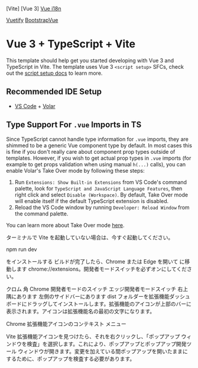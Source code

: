 [Vite]
[Vue 3]
[Vue i18n](https://vue-i18n.intlify.dev/)

[Vuetify](https://vuetifyjs.com/)
[BootstrapVue](https://bootstrap-vue.org/)

# Vue 3 + TypeScript + Vite

This template should help get you started developing with Vue 3 and TypeScript in Vite. The template uses Vue 3 `<script setup>` SFCs, check out the [script setup docs](https://v3.vuejs.org/api/sfc-script-setup.html#sfc-script-setup) to learn more.

## Recommended IDE Setup

-   [VS Code](https://code.visualstudio.com/) + [Volar](https://marketplace.visualstudio.com/items?itemName=Vue.volar)

## Type Support For `.vue` Imports in TS

Since TypeScript cannot handle type information for `.vue` imports, they are shimmed to be a generic Vue component type by default. In most cases this is fine if you don't really care about component prop types outside of templates. However, if you wish to get actual prop types in `.vue` imports (for example to get props validation when using manual `h(...)` calls), you can enable Volar's Take Over mode by following these steps:

1. Run `Extensions: Show Built-in Extensions` from VS Code's command palette, look for `TypeScript and JavaScript Language Features`, then right click and select `Disable (Workspace)`. By default, Take Over mode will enable itself if the default TypeScript extension is disabled.
2. Reload the VS Code window by running `Developer: Reload Window` from the command palette.

You can learn more about Take Over mode [here](https://github.com/johnsoncodehk/volar/discussions/471).

ターミナルで Vite を起動していない場合は、今すぐ起動してください。

npm run dev

をインストールする
ビルドが完了したら、Chrome または Edge を開いて に移動します chrome://extensions。開発者モードスイッチを必ずオンにしてください。

クロム 角
Chrome 開発者モードのスイッチ エッジ開発者モードスイッチ
右上隅にあります 左側のサイドバーにあります
dist フォルダーを拡張機能ダッシュボードにドラッグしてインストールします。拡張機能のアイコンが上部のバーに表示されます。アイコンは拡張機能名の最初の文字になります。

Chrome 拡張機能アイコンのコンテキスト メニュー

Vite
拡張機能アイコンを見つけたら、それを右クリックし、「ポップアップ ウィンドウを検査」を選択します。これにより、ポップアップとポップアップ開発ツール ウィンドウが開きます。変更を加えている間ポップアップを開いたままにするために、ポップアップを検査する必要があります。
